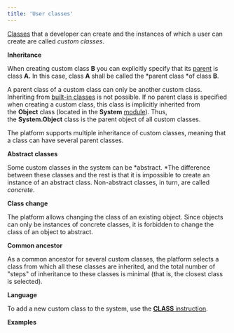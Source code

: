 ```yaml
---
title: 'User classes'
---
```


[Classes](Classes.md) that a developer can create and the instances of which a user can create are called *custom classes*. 

**Inheritance**

When creating custom class **B** you can explicitly specify that its [parent](Classes.md) is class **A.** In this case, class **A** shall be called the *parent class *of class **B**.

A parent class of a custom class can only be another custom class. Inheriting from [built-in classes](Built-in_classes.md) is not possible. If no parent class is specified when creating a custom class, this class is implicitly inherited from the **Object** class (located in the **System** [module](Modules.md)). Thus, the **System.Object** class is the parent object of all custom classes.

The platform supports multiple inheritance of custom classes, meaning that a class can have several parent classes. 

**Abstract classes**

Some custom classes in the system can be *abstract. *The difference between these classes and the rest is that it is impossible to create an instance of an abstract class. Non-abstract classes, in turn, are called *concrete*.

**Class change**

The platform allows changing the class of an existing object. Since objects can only be instances of concrete classes, it is forbidden to change the class of an object to abstract.

**Common ancestor**

As a common ancestor for several custom classes, the platform selects a class from which all these classes are inherited, and the total number of "steps" of inheritance to these classes is minimal (that is, the closest class is selected).

**Language**

To add a new custom class to the system, use the [**CLASS** instruction](CLASS_instruction.md).

**Examples**


